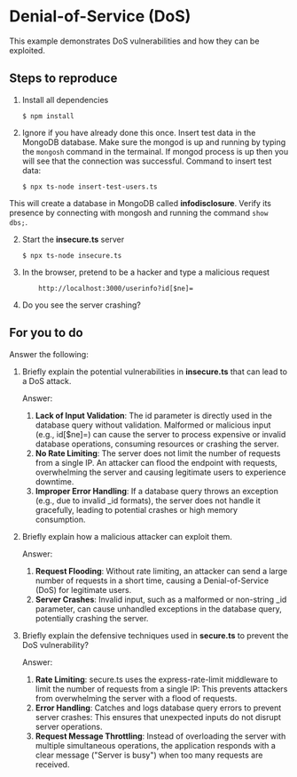 # Denial-of-Service (DoS)

This example demonstrates DoS vulnerabilities and how they can be exploited.

## Steps to reproduce

1. Install all dependencies

    `$ npm install`

2. Ignore if you have already done this once. Insert test data in the MongoDB database. Make sure the mongod is up and running by typing the `mongosh` command in the termainal. If mongod process is up then you will see that the connection was successful. Command to insert test data:

    `$ npx ts-node insert-test-users.ts`

This will create a database in MongoDB called __infodisclosure__. Verify its presence by connecting with mongosh and running the command `show dbs;`.

2. Start the **insecure.ts** server

    `$ npx ts-node insecure.ts`

3. In the browser, pretend to be a hacker and type a malicious request

    ```
        http://localhost:3000/userinfo?id[$ne]=
    ```

4. Do you see the server crashing?

## For you to do

Answer the following:

1. Briefly explain the potential vulnerabilities in **insecure.ts** that can lead to a DoS attack.
    
    Answer: 
    1. **Lack of Input Validation**:
    The id parameter is directly used in the database query without validation.
    Malformed or malicious input (e.g., id[$ne]=) can cause the server to process expensive or invalid database operations, consuming resources or crashing the server.
    3. **No Rate Limiting**:
    The server does not limit the number of requests from a single IP. An attacker can flood the endpoint with requests, overwhelming the server and causing legitimate users to experience downtime.
    4. **Improper Error Handling**:
    If a database query throws an exception (e.g., due to invalid _id formats), the server does not handle it gracefully, leading to potential crashes or high memory consumption.

2. Briefly explain how a malicious attacker can exploit them.
    
    Answer:
    1. **Request Flooding**:
    Without rate limiting, an attacker can send a large number of requests in a short time, causing a Denial-of-Service (DoS) for legitimate users.
    2. **Server Crashes**:
    Invalid input, such as a malformed or non-string _id parameter, can cause unhandled exceptions in the database query, potentially crashing the server. 

3. Briefly explain the defensive techniques used in **secure.ts** to prevent the DoS vulnerability?
    
    Answer:
    1. **Rate Limiting**:
    secure.ts uses the express-rate-limit middleware to limit the number of requests from a single IP:
    This prevents attackers from overwhelming the server with a flood of requests.
    2. **Error Handling**:
    Catches and logs database query errors to prevent server crashes:
    This ensures that unexpected inputs do not disrupt server operations.
    3. **Request Message Throttling**:
    Instead of overloading the server with multiple simultaneous operations, the application responds with a clear message ("Server is busy") when too many requests are received.